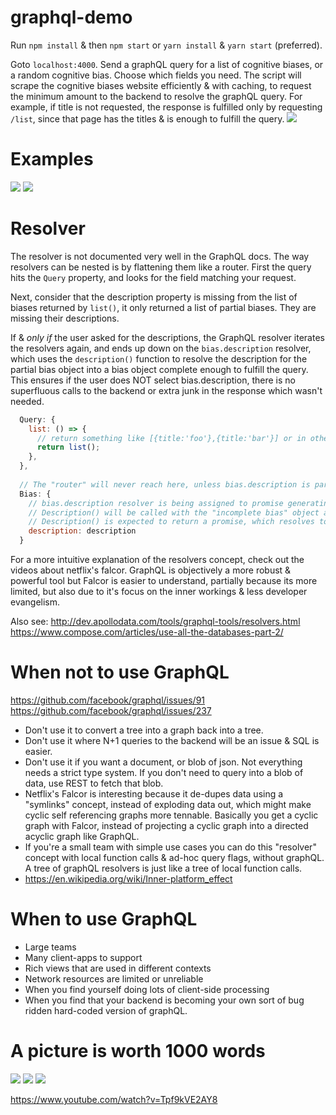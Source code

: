 # graphql-demo

Run `npm install` & then `npm start` or `yarn install` & `yarn start` (preferred).

Goto `localhost:4000`. Send a graphQL query for a list of cognitive biases, or a random cognitive bias. Choose which fields you need. The script will scrape the cognitive biases website efficiently & with caching, to request the minimum amount to the backend to resolve the graphQL query. For example, if title is not requested, the response is fulfilled only by requesting `/list`, since that page has the titles & is enough to fulfill the query.
![](https://i.imgur.com/eDvVAIZ.png)

# Examples
![](https://i.imgur.com/BkPgK7z.png)
![](https://i.imgur.com/ixBBnyo.png)

# Resolver
The resolver is not documented very well in the GraphQL docs. The way resolvers can be nested is by flattening them like a router. First the query hits the `Query` property, and looks for the field matching your request.

Next, consider that the description property is missing from the list of biases returned by `list()`, it only returned a list of partial biases. They are missing their descriptions.

If & *only if* the user asked for the descriptions, the GraphQL resolver iterates the resolvers again, and ends up down on the `bias.description` resolver, which uses the `description()` function to resolve the description for the partial bias object into a bias object complete enough to fulfill the query. This ensures if the user does NOT select bias.description, there is no superfluous calls to the backend or extra junk in the response which wasn't needed.
```js
  Query: {
    list: () => {
      // return something like [{title:'foo'},{title:'bar'}] or in other words 'description' is missing..
      return list();
    },
  },
  
  // The "router" will never reach here, unless bias.description is part of the query.
  Bias: {
    // bias.description resolver is being assigned to promise generating description() function
    // Description() will be called with the "incomplete bias" object as it's first arg.
    // Description() is expected to return a promise, which resolves to the value of the description.
    description: description  
  }
```

For a more intuitive explanation of the resolvers concept, check out the videos about netflix's falcor. GraphQL is objectively a more robust & powerful tool but Falcor is easier to understand, partially because its more limited, but also due to it's focus on the inner workings & less developer evangelism.

Also see:
http://dev.apollodata.com/tools/graphql-tools/resolvers.html
https://www.compose.com/articles/use-all-the-databases-part-2/

# When not to use GraphQL

https://github.com/facebook/graphql/issues/91
https://github.com/facebook/graphql/issues/237

- Don't use it to convert a tree into a graph back into a tree.
- Don't use it where N+1 queries to the backend will be an issue & SQL is easier.
- Don't use it if you want a document, or blob of json. Not everything needs a strict type system. If you don't need to query into a blob of data, use REST to fetch that blob.
- Netflix's Falcor is interesting because it de-dupes data using a "symlinks" concept, instead of exploding data out, which might make cyclic self referencing graphs more tennable. Basically you get a cyclic graph with Falcor, instead of projecting a cyclic graph into a directed acyclic graph like GraphQL.
- If you're a small team with simple use cases you can do this "resolver" concept with local function calls & ad-hoc query flags, without graphQL. A tree of graphQL resolvers is just like a tree of local function calls.
- https://en.wikipedia.org/wiki/Inner-platform_effect

# When to use GraphQL

- Large teams
- Many client-apps to support
- Rich views that are used in different contexts
- Network resources are limited or unreliable
- When you find yourself doing lots of client-side processing
- When you find that your backend is becoming your own sort of bug ridden hard-coded version of graphQL.

# A picture is worth 1000 words

![](https://i.imgur.com/l8cAHSN.png)
![](https://i.imgur.com/7I96Ixk.png)
![](https://i.imgur.com/BZG9Rkh.png)

https://www.youtube.com/watch?v=Tpf9kVE2AY8
